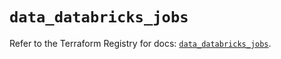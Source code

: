 # `data_databricks_jobs`

Refer to the Terraform Registry for docs: [`data_databricks_jobs`](https://registry.terraform.io/providers/databricks/databricks/1.54.0/docs/data-sources/jobs).

